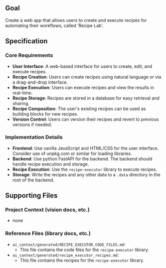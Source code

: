## Goal

Create a web app that allows users to create and execute recipes for automating their workflows, called 'Recipe Lab'.

## Specification

### Core Requirements

- **User Interface**: A web-based interface for users to create, edit, and execute recipes.
- **Recipe Creation**: Users can create recipes using natural language or via a drag-and-drop interface.
- **Recipe Execution**: Users can execute recipes and view the results in real-time.
- **Recipe Storage**: Recipes are stored in a database for easy retrieval and sharing.
- **Recipe Composition**: The user's existing recipes can be used as building blocks for new recipes.
- **Version Control**: Users can version their recipes and revert to previous versions if needed.

### Implementation Details

- **Frontend**: Use vanilla JavaScript and HTML/CSS for the user interface. Consider use of unpkg.com or similar for loading libraries.
- **Backend**: Use python FastAPI for the backend. The backend should handle recipe execution and storage.
- **Recipe Execution**: Use the `recipe-executor` library to execute recipes.
- **Storage**: Write the recipes and any other data to a `.data` directory in the root of the backend.

## Supporting Files

### Project Context (vision docs, etc.)

- none

### Reference Files (library docs, etc.)

- `ai_context/generated/RECIPE_EXECUTOR_CODE_FILES.md`:
  - This file contains the code files for the `recipe-executor` library.
- `ai_context/generated/recipe_executor_recipes.md`:
  - This file contains the recipes for the `recipe-executor` library.

